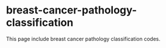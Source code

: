 # breast-cancer-pathology-classification

This page include breast cancer pathology classification codes. 

